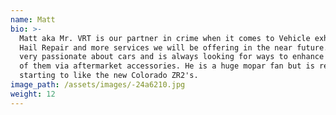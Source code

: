 ```yaml
---
name: Matt
bio: >-
  Matt aka Mr. VRT is our partner in crime when it comes to Vehicle exhaust,
  Hail Repair and more services we will be offering in the near future. He is
  very passionate about cars and is always looking for ways to enhance the look
  of them via aftermarket accessories. He is a huge mopar fan but is really
  starting to like the new Colorado ZR2's.
image_path: /assets/images/-24a6210.jpg
weight: 12
---
```


